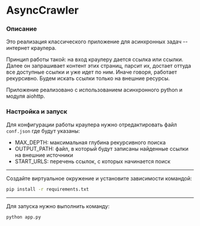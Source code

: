 # AsyncCrawler

### Описание
Это реализация классического приложение для асинхронных задач -- интернет краулера.

Принцип работы такой: на вход краулеру дается ссылка или ссылки.
Далее он запрашивает контент этих страниц, парсит их, достает оттуда все доступные ссылки и уже идет по ним. 
Иначе говоря, работает рекурсивно. Будем искать ссылки только на внешние ресурсы.

Приложение реализовано с использованием асинхронного python и модуля aiohttp. 

### Настройка и запуск

Для конфигурации работы краулера нужно отредактировать файл `conf.json` где будут указаны:

- MAX_DEPTH: максимальная глубина рекурсивного поиска
- OUTPUT_PATH: файл, в который будут записаны найденные ссылки на внешние источники
- START_URLS: перечень ссылок, с которых начинается поиск

---

Создайте виртуальное окружение и установите зависимости командой:
```bash
pip install -r requirements.txt
```

---

Для запуска нужно выполнить команду:
```bash
python app.py
```